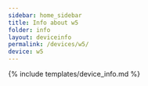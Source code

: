```yaml
---
sidebar: home_sidebar
title: Info about w5
folder: info
layout: deviceinfo
permalink: /devices/w5/
device: w5
---
```

{% include templates/device_info.md %}
